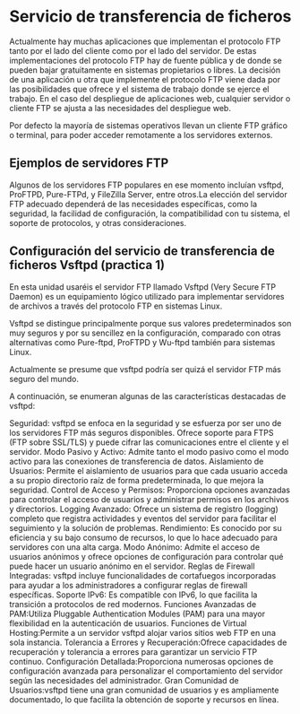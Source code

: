 # Servicio de transferencia de ficheros
Actualmente hay muchas aplicaciones que implementan el protocolo FTP tanto por el lado del cliente como por el lado del servidor. De estas implementaciones del protocolo FTP hay de fuente pública y de donde se pueden bajar gratuitamente en sistemas propietarios o libres. La decisión de una aplicación u otra que implemente el protocolo FTP viene dada por las posibilidades que ofrece y el sistema de trabajo donde se ejerce el trabajo. En el caso del despliegue de aplicaciones web, cualquier servidor o cliente FTP se ajusta a las necesidades del despliegue web. 

Por defecto la mayoría de sistemas operativos llevan un cliente FTP gráfico o terminal, para poder acceder remotamente a los servidores externos.

## Ejemplos de servidores FTP
Algunos de los servidores FTP populares en ese momento incluían vsftpd, ProFTPD, Pure-FTPd, y FileZilla Server, entre otros.La elección del servidor FTP adecuado dependerá de las necesidades específicas, como la seguridad, la facilidad de configuración, la compatibilidad con tu sistema, el soporte de protocolos, y otras consideraciones. 


## Configuración del servicio de transferencia de ficheros Vsftpd (practica 1)

En esta unidad usaréis el servidor FTP llamado Vsftpd (Very Secure FTP Daemon) es un equipamiento lógico utilizado para implementar servidores de archivos a través del protocolo FTP en sistemas Linux.

Vsftpd se distingue principalmente porque sus valores predeterminados son muy seguros y por su sencillez en la configuración, comparado con otras alternativas como Pure-ftpd, ProFTPD y Wu-ftpd también para sistemas Linux.

Actualmente se presume que vsftpd podría ser quizá el servidor FTP más seguro del mundo.

A continuación, se enumeran algunas de las características destacadas de vsftpd:

Seguridad: vsftpd se enfoca en la seguridad y se esfuerza por ser uno de los servidores FTP más seguros disponibles. Ofrece soporte para FTPS (FTP sobre SSL/TLS) y puede cifrar las comunicaciones entre el cliente y el servidor.
Modo Pasivo y Activo: Admite tanto el modo pasivo como el modo activo para las conexiones de transferencia de datos.
Aislamiento de Usuarios: Permite el aislamiento de usuarios para que cada usuario acceda a su propio directorio raíz de forma predeterminada, lo que mejora la seguridad.
Control de Acceso y Permisos: Proporciona opciones avanzadas para controlar el acceso de usuarios y administrar permisos en los archivos y directorios.
Logging Avanzado: Ofrece un sistema de registro (logging) completo que registra actividades y eventos del servidor para facilitar el seguimiento y la solución de problemas.
Rendimiento: Es conocido por su eficiencia y su bajo consumo de recursos, lo que lo hace adecuado para servidores con una alta carga.
Modo Anónimo: Admite el acceso de usuarios anónimos y ofrece opciones de configuración para controlar qué puede hacer un usuario anónimo en el servidor.
Reglas de Firewall Integradas: vsftpd incluye funcionalidades de cortafuegos incorporadas para ayudar a los administradores a configurar reglas de firewall específicas.
Soporte IPv6: Es compatible con IPv6, lo que facilita la transición a protocolos de red modernos.
Funciones Avanzadas de PAM:Utiliza Pluggable Authentication Modules (PAM) para una mayor flexibilidad en la autenticación de usuarios.
Funciones de Virtual Hosting:Permite a un servidor vsftpd alojar varios sitios web FTP en una sola instancia.
Tolerancia a Errores y Recuperación:Ofrece capacidades de recuperación y tolerancia a errores para garantizar un servicio FTP continuo.
Configuración Detallada:Proporciona numerosas opciones de configuración avanzada para personalizar el comportamiento del servidor según las necesidades del administrador.
Gran Comunidad de Usuarios:vsftpd tiene una gran comunidad de usuarios y es ampliamente documentado, lo que facilita la obtención de soporte y recursos en línea.

